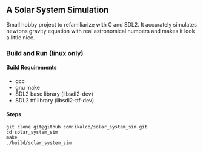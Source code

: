 ## A Solar System Simulation

Small hobby project to refamiliarize with C and SDL2.
It accurately simulates newtons gravity equation with
real astronomical numbers and makes it look a little nice.

### Build and Run (linux only)

#### Build Requirements
- gcc
- gnu make
- SDL2 base library (libsdl2-dev)
- SDL2 ttf library  (libsdl2-ttf-dev)

#### Steps
```
git clone git@github.com:ikalco/solar_system_sim.git
cd solar_system_sim
make
./build/solar_system_sim
```
